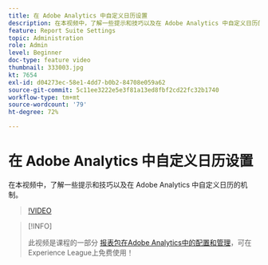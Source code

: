 ```yaml
---
title: 在 Adobe Analytics 中自定义日历设置
description: 在本视频中，了解一些提示和技巧以及在 Adobe Analytics 中自定义日历的机制。
feature: Report Suite Settings
topic: Administration
role: Admin
level: Beginner
doc-type: feature video
thumbnail: 333003.jpg
kt: 7654
exl-id: d04273ec-58e1-4dd7-b0b2-84708e059a62
source-git-commit: 5c11ee3222e5e3f81a13ed8fbf2cd22fc32b1740
workflow-type: tm+mt
source-wordcount: '79'
ht-degree: 72%

---
```


# 在 Adobe Analytics 中自定义日历设置

在本视频中，了解一些提示和技巧以及在 Adobe Analytics 中自定义日历的机制。

>[!VIDEO](https://video.tv.adobe.com/v/333003/?quality=12&learn=on)

>[!INFO]
>
> 此视频是课程的一部分 [报表包在Adobe Analytics中的配置和管理](https://experienceleague.adobe.com/?recommended=Analytics-A-1-2021.1.administration)，可在Experience League上免费使用！